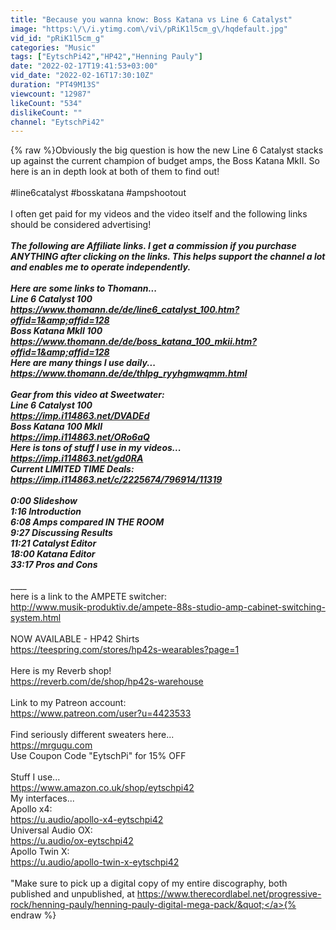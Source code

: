 ```yaml
---
title: "Because you wanna know: Boss Katana vs Line 6 Catalyst"
image: "https:\/\/i.ytimg.com\/vi\/pRiK1l5cm_g\/hqdefault.jpg"
vid_id: "pRiK1l5cm_g"
categories: "Music"
tags: ["EytschPi42","HP42","Henning Pauly"]
date: "2022-02-17T19:41:53+03:00"
vid_date: "2022-02-16T17:30:10Z"
duration: "PT49M13S"
viewcount: "12987"
likeCount: "534"
dislikeCount: ""
channel: "EytschPi42"
---
```

{% raw %}Obviously the big question is how the new Line 6 Catalyst stacks up against the current champion of budget amps, the Boss Katana MkII. So here is an in depth look at both of them to find out!<br /><br />#line6catalyst #bosskatana #ampshootout<br /><br />I often get paid for my videos and the video itself and the following links should be considered advertising!<br />_________________________________________<br />The following are Affiliate links. I get a commission if you purchase ANYTHING after clicking on the links. This helps support the channel a lot and enables me to operate independently.<br /><br />Here are some links to Thomann...<br />Line 6 Catalyst 100<br /><a rel="nofollow" target="blank" href="https://www.thomann.de/de/line6_catalyst_100.htm?offid=1&amp;affid=128">https://www.thomann.de/de/line6_catalyst_100.htm?offid=1&amp;affid=128</a><br />Boss Katana MkII 100<br /><a rel="nofollow" target="blank" href="https://www.thomann.de/de/boss_katana_100_mkii.htm?offid=1&amp;affid=128">https://www.thomann.de/de/boss_katana_100_mkii.htm?offid=1&amp;affid=128</a><br />Here are many things I use daily...<br /><a rel="nofollow" target="blank" href="https://www.thomann.de/de/thlpg_ryyhgmwqmm.html">https://www.thomann.de/de/thlpg_ryyhgmwqmm.html</a><br /><br />Gear from this video at Sweetwater:<br />Line 6 Catalyst 100<br /><a rel="nofollow" target="blank" href="https://imp.i114863.net/DVADEd">https://imp.i114863.net/DVADEd</a><br />Boss Katana 100 MkII<br /><a rel="nofollow" target="blank" href="https://imp.i114863.net/ORo6aQ">https://imp.i114863.net/ORo6aQ</a><br />Here is tons of stuff I use in my videos...<br /><a rel="nofollow" target="blank" href="https://imp.i114863.net/gd0RA">https://imp.i114863.net/gd0RA</a><br />Current LIMITED TIME Deals:<br /><a rel="nofollow" target="blank" href="https://imp.i114863.net/c/2225674/796914/11319">https://imp.i114863.net/c/2225674/796914/11319</a> <br /><br />0:00 Slideshow<br />1:16 Introduction<br />6:08 Amps compared IN THE ROOM<br />9:27 Discussing Results<br />11:21 Catalyst Editor<br />18:00 Katana Editor<br />33:17 Pros and Cons<br /><br />_____________________________________________<br />here is a link to the AMPETE switcher:<br /><a rel="nofollow" target="blank" href="http://www.musik-produktiv.de/ampete-88s-studio-amp-cabinet-switching-system.html">http://www.musik-produktiv.de/ampete-88s-studio-amp-cabinet-switching-system.html</a><br /><br />NOW AVAILABLE - HP42 Shirts<br /><a rel="nofollow" target="blank" href="https://teespring.com/stores/hp42s-wearables?page=1">https://teespring.com/stores/hp42s-wearables?page=1</a><br /><br />Here is my Reverb shop!<br /><a rel="nofollow" target="blank" href="https://reverb.com/de/shop/hp42s-warehouse">https://reverb.com/de/shop/hp42s-warehouse</a><br /><br />Link to my Patreon account:<br /><a rel="nofollow" target="blank" href="https://www.patreon.com/user?u=4423533">https://www.patreon.com/user?u=4423533</a><br /><br />Find seriously different sweaters here...<br /><a rel="nofollow" target="blank" href="https://mrgugu.com">https://mrgugu.com</a><br />Use Coupon Code &quot;EytschPi&quot; for 15% OFF<br /><br />Stuff I use...<br /> <a rel="nofollow" target="blank" href="https://www.amazon.co.uk/shop/eytschpi42">https://www.amazon.co.uk/shop/eytschpi42</a><br />My interfaces...<br />Apollo x4:<br /><a rel="nofollow" target="blank" href="https://u.audio/apollo-x4-eytschpi42">https://u.audio/apollo-x4-eytschpi42</a><br />Universal Audio OX:<br /><a rel="nofollow" target="blank" href="https://u.audio/ox-eytschpi42">https://u.audio/ox-eytschpi42</a><br />Apollo Twin X:<br /><a rel="nofollow" target="blank" href="https://u.audio/apollo-twin-x-eytschpi42">https://u.audio/apollo-twin-x-eytschpi42</a><br /><br />&quot;Make sure to pick up a digital copy of my entire discography, both published and unpublished, at <a rel="nofollow" target="blank" href="https://www.therecordlabel.net/progressive-rock/henning-pauly/henning-pauly-digital-mega-pack/&quot;">https://www.therecordlabel.net/progressive-rock/henning-pauly/henning-pauly-digital-mega-pack/&quot;</a>{% endraw %}
